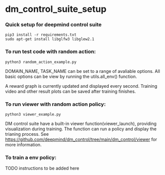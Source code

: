 # dm_control_suite_setup

### Quick setup for deepmind control suite

```
pip3 install -r requirements.txt
sudo apt-get install libglfw3 libglew2.1
```

### To run test code with random action:
```
python3 random_action_example.py
```
DOMAIN_NAME, TASK_NAME can be set to a range of avaliable options. All basic options can be view by running the utils.all_env() function.

A reward graph is currently updated and displayed every second. Training video and other result plots can be saved after training finishes.

### To run viewer with random action policy:
```
python3 viewer_example.py
```
DM control suite have a built-in viewer function(viewer_launch), providing visualization during training. The function can run a policy and display the trianing process. See https://github.com/deepmind/dm_control/tree/main/dm_control/viewer for more information.


### To train a env policy:

TODO instructions to be added here